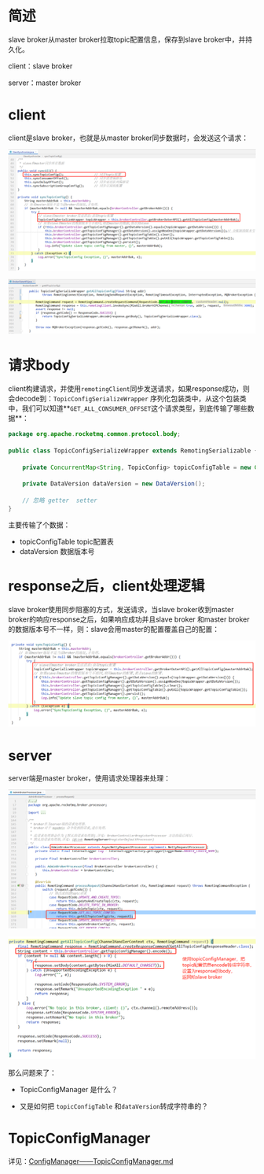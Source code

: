 # 简述

slave broker从master broker拉取topic配置信息，保存到slave broker中，并持久化。

client：slave broker

server：master broker







# client

client是slave broker，也就是从master broker同步数据时，会发送这个请求：

![image-20211207091511833](images/image-20211207091511833.png)

![image-20211207091603278](images/image-20211207091603278.png)



# 请求body

client构建请求，并使用`remotingClient`同步发送请求，如果response成功，则会decode到：`TopicConfigSerializeWrapper` 序列化包装类中，从这个包装类中，我们可以知道**`GET_ALL_CONSUMER_OFFSET`这个请求类型，到底传输了哪些数据**：

```java
package org.apache.rocketmq.common.protocol.body;

public class TopicConfigSerializeWrapper extends RemotingSerializable {
    
    private ConcurrentMap<String, TopicConfig> topicConfigTable = new ConcurrentHashMap<>();
    
    private DataVersion dataVersion = new DataVersion();

    // 忽略 getter  setter
}
```

主要传输了个数据：

- topicConfigTable        topic配置表
- dataVersion                 数据版本号



# response之后，client处理逻辑

slave broker使用同步阻塞的方式，发送请求，当slave broker收到master broker的响应response之后，如果响应成功并且slave broker 和master broker的数据版本号不一样，则：slave会用master的配置覆盖自己的配置：

![org.apache.rocketmq.broker.slave.SlaveSynchronize#syncTopicConfig](images/image-20211207094313091.png)



# server

server端是master broker，使用请求处理器来处理：

![image-20211207092545622](images/image-20211207092545622.png)

![image-20211207092924619](images/image-20211207092924619.png)

那么问题来了：

- TopicConfigManager 是什么？

- 又是如何把 `topicConfigTable` 和`dataVersion`转成字符串的？

# TopicConfigManager 

详见：[ConfigManager——TopicConfigManager.md](../../配置管理ConfigManager/TopicConfigManager.md)


